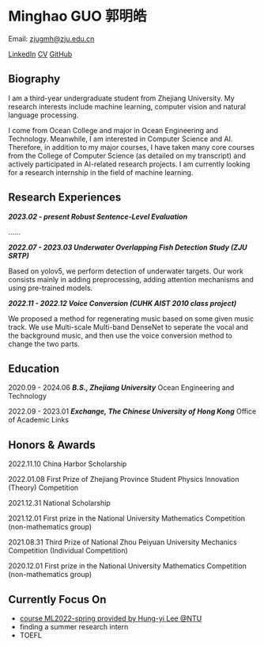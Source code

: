 # Minghao GUO 郭明皓

Email: zjugmh@zju.edu.cn

[LinkedIn](https://www.linkedin.com/in/mhguo)  [CV](./README.pdf)  [GitHub](https://github.com/iHenryKwok)

## Biography

I am a third-year undergraduate student from Zhejiang University. My research interests include machine learning, computer vision and natural language processing. 

I come from Ocean College and major in Ocean Engineering and Technology. Meanwhile, I am interested in Computer Science and AI. Therefore, in addition to my major courses, I have taken many core courses from the College of Computer Science (as detailed on my transcript) and actively participated in AI-related research projects. I am currently looking for a research internship in the field of machine learning.

## Research Experiences

***2023.02 - present	Robust Sentence-Level Evaluation***

......

***2022.07 - 2023.03	Underwater Overlapping Fish Detection Study (ZJU SRTP)*** 

Based on yolov5, we perform detection of underwater targets. Our work consists mainly in adding preprocessing, adding attention mechanisms and using pre-trained models.

***2022.11 - 2022.12	Voice Conversion (CUHK AIST 2010 class project)*** 

We proposed a method for regenerating music based on some given music track. We use Multi-scale Multi-band DenseNet to seperate the vocal and the background music, and then use the voice conversion method to change the two parts.

## Education

2020.09 - 2024.06		***B.S., Zhejiang University*** Ocean Engineering and Technology

2022.09 - 2023.01		***Exchange, The Chinese University of Hong Kong*** Office of Academic Links

## Honors & Awards

2022.11.10	China Harbor Scholarship

2022.01.08	First Prize of Zhejiang Province Student Physics Innovation (Theory) Competition

2021.12.31	National Scholarship

2021.12.01	First prize in the National University Mathematics Competition (non-mathematics group)

2021.08.31	Third Prize of National Zhou Peiyuan University Mechanics Competition (Individual Competition)

2020.12.01	First prize in the National University Mathematics Competition (non-mathematics group)

## Currently Focus On

- [course ML2022-spring provided by Hung-yi Lee @NTU](https://github.com/iHenryKwok/ML2022_my_solution)
- finding a summer research intern
- TOEFL